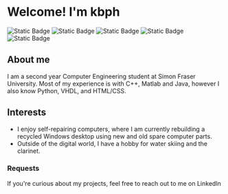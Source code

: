 # Welcome! I'm kbph
<img alt="Static Badge" src="https://img.shields.io/badge/C%2B%2B-label?style=flat-square&logo=cplusplus&logoColor=white&labelColor=grey&color=pink">  <img alt="Static Badge" src="https://img.shields.io/badge/Java-%2523ED8B00?style=flat-square&logo=openjdk&logoColor=white&labelColor=grey&color=pink">  <img alt="Static Badge" src="https://img.shields.io/badge/Python-label?style=flat-square&logo=python&logoColor=white&labelColor=grey&color=pink">  <img alt="Static Badge" src="https://img.shields.io/badge/HTML-label?style=flat-square&logo=html5&logoColor=white&labelColor=grey&color=pink">  <img alt="Static Badge" src="https://img.shields.io/badge/LaTeX-label?style=flat-square&logo=latex&logoColor=white&labelColor=grey&color=pink">

## About me
I am a second year Computer Engineering student at Simon Fraser University. Most of my experience is with C++, Matlab and Java, however I also know Python, VHDL, and HTML/CSS.

## Interests
- I enjoy self-repairing computers, where I am currently rebuilding a recycled Windows desktop using new and old spare computer parts. 
- Outside of the digital world, I have a hobby for water skiing and the clarinet.

### Requests
If you're curious about my projects, feel free to reach out to me on LinkedIn

<!--
![Snake animation](https://github.com/kbph05/kbph05/blob/output/snake.svg)
--->


